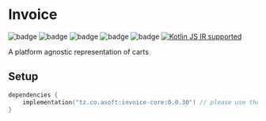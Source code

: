 # Invoice

![badge][badge-maven] ![badge][badge-mpp] ![badge][badge-android] ![badge][badge-js] ![badge][badge-jvm] [![Kotlin JS IR supported][badge-js-ir]](https://kotl.in/jsirsupported)

A platform agnostic representation of carts

## Setup

```kotlin
dependencies {
    implementation("tz.co.asoft:invoice-core:0.0.30") // please use the latest version possible
}
```

[badge-maven]: https://img.shields.io/maven-central/v/tz.co.asoft/invoice-core/0.0.30?style=flat

[badge-mpp]: https://img.shields.io/badge/kotlin-multiplatform-blue?style=flat

[badge-android]: http://img.shields.io/badge/platform-android-brightgreen.svg?style=flat

[badge-js]: http://img.shields.io/badge/platform-js-yellow.svg?style=flat

[badge-js-ir]: https://img.shields.io/badge/Kotlin%2FJS-IR%20supported-yellow

[badge-jvm]: http://img.shields.io/badge/platform-jvm-orange.svg?style=flat
